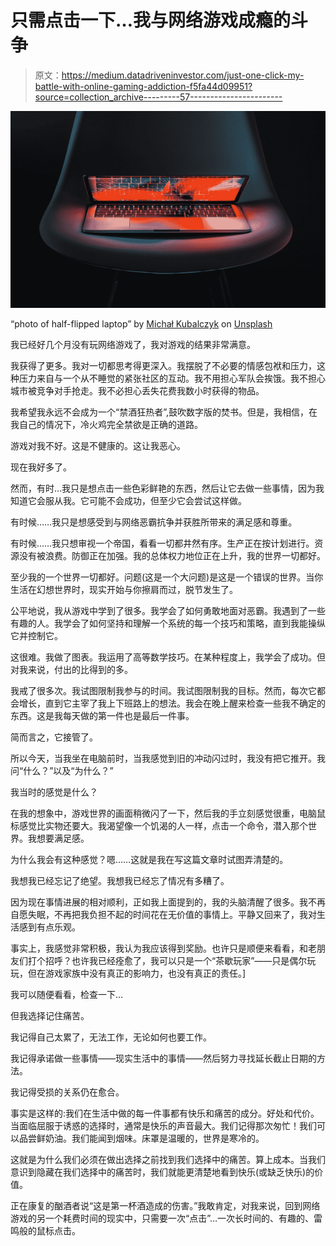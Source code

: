 # 只需点击一下…我与网络游戏成瘾的斗争

> 原文：<https://medium.datadriveninvestor.com/just-one-click-my-battle-with-online-gaming-addiction-f5fa44d09951?source=collection_archive---------57----------------------->

![](img/621828cd7aac82a75485b5b18588fbfd.png)

“photo of half-flipped laptop” by [Michał Kubalczyk](https://unsplash.com/@rev3n?utm_source=medium&utm_medium=referral) on [Unsplash](https://unsplash.com?utm_source=medium&utm_medium=referral)

我已经好几个月没有玩网络游戏了，我对游戏的结果非常满意。

我获得了更多。我对一切都思考得更深入。我摆脱了不必要的情感包袱和压力，这种压力来自与一个从不睡觉的紧张社区的互动。我不用担心军队会挨饿。我不担心城市被竞争对手抢走。我不必担心丢失花费我数小时获得的物品。

我希望我永远不会成为一个“禁酒狂热者”,鼓吹数字版的焚书。但是，我相信，在我自己的情况下，冷火鸡完全禁欲是正确的道路。

游戏对我不好。这是不健康的。这让我恶心。

现在我好多了。

然而，有时…我只是想点击一些色彩鲜艳的东西，然后让它去做一些事情，因为我知道它会服从我。它可能不会成功，但至少它会尝试这样做。

有时候……我只是想感受到与网络恶霸抗争并获胜所带来的满足感和尊重。

有时候……我只想审视一个帝国，看看一切都井然有序。生产正在按计划进行。资源没有被浪费。防御正在加强。我的总体权力地位正在上升，我的世界一切都好。

至少我的一个世界一切都好。问题(这是一个大问题)是这是一个错误的世界。当你生活在幻想世界时，现实开始与你擦肩而过，脱节发生了。

公平地说，我从游戏中学到了很多。我学会了如何勇敢地面对恶霸。我遇到了一些有趣的人。我学会了如何坚持和理解一个系统的每一个技巧和策略，直到我能操纵它并控制它。

这很难。我做了图表。我运用了高等数学技巧。在某种程度上，我学会了成功。但对我来说，付出的比得到的多。

我戒了很多次。我试图限制我参与的时间。我试图限制我的目标。然而，每次它都会增长，直到它主宰了我上下班路上的想法。我会在晚上醒来检查一些我不确定的东西。这是我每天做的第一件也是最后一件事。

简而言之，它接管了。

所以今天，当我坐在电脑前时，当我感觉到旧的冲动闪过时，我没有把它推开。我问“什么？”以及“为什么？”

我当时的感觉是什么？

在我的想象中，游戏世界的画面稍微闪了一下，然后我的手立刻感觉很重，电脑鼠标感觉比实物还要大。我渴望像一个饥渴的人一样，点击一个命令，潜入那个世界。我想要满足感。

为什么我会有这种感觉？嗯……这就是我在写这篇文章时试图弄清楚的。

我想我已经忘记了绝望。我想我已经忘了情况有多糟了。

因为现在事情进展的相对顺利，正如我上面提到的，我的头脑清醒了很多。我不再自愿失眠，不再把我负担不起的时间花在无价值的事情上。平静又回来了，我对生活感到有点乐观。

事实上，我感觉非常积极，我认为我应该得到奖励。也许只是顺便来看看，和老朋友们打个招呼？也许我已经痊愈了，我可以只是一个“茶歇玩家”——只是偶尔玩玩，但在游戏家族中没有真正的影响力，也没有真正的责任。]

我可以随便看看，检查一下…

但我选择记住痛苦。

我记得自己太累了，无法工作，无论如何也要工作。

我记得承诺做一些事情——现实生活中的事情——然后努力寻找延长截止日期的方法。

我记得受损的关系仍在愈合。

事实是这样的:我们在生活中做的每一件事都有快乐和痛苦的成分。好处和代价。当面临屈服于诱惑的选择时，通常是快乐的声音最大。我们记得那次匆忙！我们可以品尝鲜奶油。我们能闻到烟味。床罩是温暖的，世界是寒冷的。

这就是为什么我们必须在做出选择之前找到我们选择中的痛苦。算上成本。当我们意识到隐藏在我们选择中的痛苦时，我们就能更清楚地看到快乐(或缺乏快乐)的价值。

正在康复的酗酒者说“这是第一杯酒造成的伤害。”我敢肯定，对我来说，回到网络游戏的另一个耗费时间的现实中，只需要一次“点击”…一次长时间的、有趣的、雷鸣般的鼠标点击。